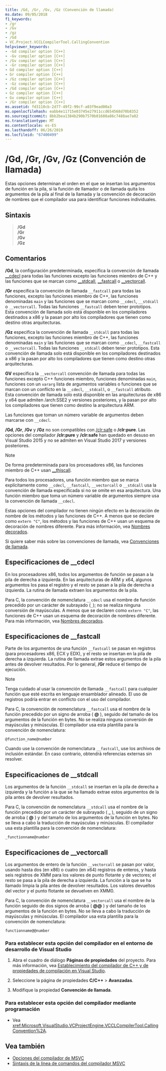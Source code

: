 ```yaml
---
title: /Gd, /Gr, /Gv, /Gz (Convención de llamada)
ms.date: 09/05/2018
f1_keywords:
- /gr
- /Gv
- /gz
- /Gd
- VC.Project.VCCLCompilerTool.CallingConvention
helpviewer_keywords:
- -Gd compiler option [C++]
- -Gv compiler option [C++]
- /Gv compiler option [C++]
- -Gr compiler option [C++]
- Gd compiler option [C++]
- Gr compiler option [C++]
- /Gz compiler option [C++]
- -Gz compiler option [C++]
- /Gd compiler option [C++]
- Gz compiler option [C++]
- Gv compiler option [C++]
- /Gr compiler option [C++]
ms.assetid: fd3110cb-2d77-49f2-99cf-a03f9ead00a3
ms.openlocfilehash: eabb4e11715e03745e27911ccd654568d70b8352
ms.sourcegitcommit: 8bb2bea1384b290b7570b01608a86c7488ae7a02
ms.translationtype: MT
ms.contentlocale: es-ES
ms.lasthandoff: 06/26/2019
ms.locfileid: "67400499"
---
```

# <a name="gd-gr-gv-gz-calling-convention"></a>/Gd, /Gr, /Gv, /Gz (Convención de llamada)

Estas opciones determinan el orden en el que se insertan los argumentos de función en la pila, si la función de llamador o de llamada quita los argumentos de la pila al final de la llamada y la convención de decoración de nombres que el compilador usa para identificar funciones individuales.

## <a name="syntax"></a>Sintaxis

> **/Gd**<br/>
> **/Gr**<br/>
> **/Gv**<br/>
> **/Gz**

## <a name="remarks"></a>Comentarios

**/Gd**, la configuración predeterminada, especifica la convención de llamada [__cdecl](../../cpp/cdecl.md) para todas las funciones excepto las funciones miembro de C++ y las funciones que se marcan como [__stdcall](../../cpp/stdcall.md), [__fastcall](../../cpp/fastcall.md) o [__vectorcall](../../cpp/vectorcall.md).

**/Gr** especifica la convención de llamada `__fastcall` para todas las funciones, excepto las funciones miembro de C++, las funciones denominadas `main` y las funciones que se marcan como `__cdecl`, `__stdcall` o `__vectorcall`. Todas las funciones `__fastcall` deben tener prototipos. Esta convención de llamada solo está disponible en los compiladores destinados a x86 y la pasan por alto los compiladores que tienen como destino otras arquitecturas.

**/Gz** especifica la convención de llamada `__stdcall` para todas las funciones, excepto las funciones miembro de C++, las funciones denominadas `main` y las funciones que se marcan como `__cdecl`, `__fastcall` o `__vectorcall`. Todas las funciones `__stdcall` deben tener prototipos. Esta convención de llamada solo está disponible en los compiladores destinados a x86 y la pasan por alto los compiladores que tienen como destino otras arquitecturas.

**GV** especifica la `__vectorcall` convención de llamada para todas las funciones excepto C++ funciones miembro, funciones denominadas `main`, funciones con un `vararg` lista de argumentos variables o funciones que se marcan con un conflicto en la `__cdecl`, `__stdcall`, o `__fastcall` atributo. Esta convención de llamada solo está disponible en las arquitecturas de x86 y x64 que admiten /arch:SSE2 y versiones posteriores, y la pasan por alto los compiladores que tienen como destino la arquitectura ARM.

Las funciones que toman un número variable de argumentos deben marcarse con `__cdecl`.

**/Gd**, **/Gr**, **/Gv** y **/Gz** no son compatibles con [/clr:safe](clr-common-language-runtime-compilation.md) o **/clr:pure**. Las opciones del compilador **/clr:pure** y **/clr:safe** han quedado en desuso en Visual Studio 2015 y no se admiten en Visual Studio 2017 y versiones posteriores.

> [!NOTE]
> De forma predeterminada para los procesadores x86, las funciones miembro de C++ usan [__thiscall](../../cpp/thiscall.md).

Para todos los procesadores, una función miembro que se marca explícitamente como `__cdecl`, `__fastcall`, `__vectorcall` o `__stdcall` usa la convención de llamada especificada si no se omite en esa arquitectura. Una función miembro que toma un número variable de argumentos siempre usa la convención de llamada `__cdecl`.

Estas opciones del compilador no tienen ningún efecto en la decoración de nombre de los métodos y las funciones de C++. A menos que se declare como `extern "C"`, los métodos y las funciones de C++ usan un esquema de decoración de nombres diferente. Para más información, vea [Nombres decorados](decorated-names.md).

Si quiere saber más sobre las convenciones de llamada, vea [Convenciones de llamada](../../cpp/calling-conventions.md).

## <a name="cdecl-specifics"></a>Especificaciones de __cdecl

En los procesadores x86, todos los argumentos de función se pasan a la pila de derecha a izquierda. En las arquitecturas de ARM y x64, algunos argumentos los pasa el registro y el resto se pasan a la pila de derecha a izquierda. La rutina de llamada extraen los argumentos de la pila.

Para C, la convención de nomenclatura `__cdecl` usa el nombre de función precedido por un carácter de subrayado (`_`); no se realiza ninguna conversión de mayúsculas. A menos que se declaren como `extern "C"`, las funciones de C++ usan un esquema de decoración de nombres diferente. Para más información, vea [Nombres decorados](decorated-names.md).

## <a name="fastcall-specifics"></a>Especificaciones de __fastcall

Parte de los argumentos de una función `__fastcall` se pasan en registros (para procesadores x86, ECX y EDX), y el resto se insertan en la pila de derecha a izquierda. La rutina de llamada extrae estos argumentos de la pila antes de devolver resultados. Por lo general, **/Gr** reduce el tiempo de ejecución.

> [!NOTE]
> Tenga cuidado al usar la convención de llamada `__fastcall` para cualquier función que esté escrita en lenguaje ensamblador alineado. El uso de registros podría entrar en conflicto con el uso del compilador.

Para C, la convención de nomenclatura `__fastcall` usa el nombre de la función precedido por un signo de arroba ( **\@** ), seguido del tamaño de los argumentos de la función en bytes. No se realiza ninguna conversión de mayúsculas y minúsculas. El compilador usa esta plantilla para la convención de nomenclatura:

`@function_name@number`

Cuando use la convención de nomenclatura `__fastcall`, use los archivos de inclusión estándar. En caso contrario, obtendrá referencias externas sin resolver.

## <a name="stdcall-specifics"></a>Especificaciones de __stdcall

Los argumentos de la función `__stdcall` se insertan en la pila de derecha a izquierda y la función a la que se ha llamado extrae estos argumentos de la pila antes de devolver resultados.

Para C, la convención de nomenclatura `__stdcall` usa el nombre de la función precedido por un carácter de subrayado ( **\_** ), seguido de un signo de arroba ( **\@** ) y del tamaño de los argumentos de la función en bytes. No se lleva a cabo la traducción de mayúsculas y minúsculas. El compilador usa esta plantilla para la convención de nomenclatura:

`_functionname@number`

## <a name="vectorcall-specifics"></a>Especificaciones de __vectorcall

Los argumentos de entero de la función `__vectorcall` se pasan por valor, usando hasta dos (en x86) o cuatro (en x64) registros de enteros, y hasta seis registros de XMM para los valores de punto flotante y de vectores; el resto se pasa a la pila de derecha a izquierda. La función a la que se ha llamado limpia la pila antes de devolver resultados. Los valores devueltos del vector y el punto flotante se devuelven en XMM0.

Para C, la convención de nomenclatura `__vectorcall` usa el nombre de la función seguido de dos signos de arroba ( **\@\@** ) y del tamaño de los argumentos de la función en bytes. No se lleva a cabo la traducción de mayúsculas y minúsculas. El compilador usa esta plantilla para la convención de nomenclatura:

`functionname@@number`

### <a name="to-set-this-compiler-option-in-the-visual-studio-development-environment"></a>Para establecer esta opción del compilador en el entorno de desarrollo de Visual Studio

1. Abra el cuadro de diálogo **Páginas de propiedades** del proyecto. Para más información, vea [Establecimiento del compilador de C++ y de propiedades de compilación en Visual Studio](../working-with-project-properties.md).

1. Seleccione la página de propiedades **C/C++**  > **Avanzadas**.

1. Modifique la propiedad **Convención de llamada**.

### <a name="to-set-this-compiler-option-programmatically"></a>Para establecer esta opción del compilador mediante programación

- Vea <xref:Microsoft.VisualStudio.VCProjectEngine.VCCLCompilerTool.CallingConvention%2A>.

## <a name="see-also"></a>Vea también

- [Opciones del compilador de MSVC](compiler-options.md)
- [Sintaxis de la línea de comandos del compilador MSVC](compiler-command-line-syntax.md)

